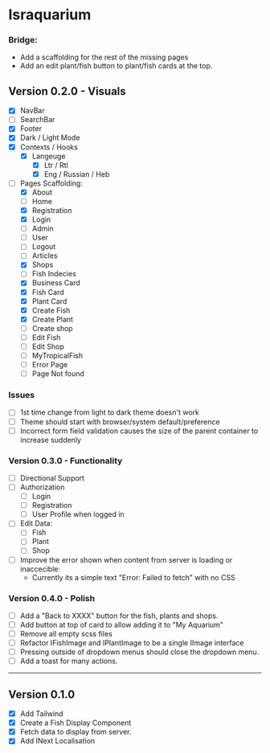 # Israquarium




### Bridge:
- Add a scaffolding for the rest of the missing pages
- Add an edit plant/fish button to plant/fish cards at the top.


## Version 0.2.0 - Visuals
- [X] NavBar
- [ ] SearchBar
- [X] Footer
- [X] Dark / Light Mode
- [X] Contexts / Hooks
    - [X] Langeuge 
        - [X] Ltr / Rtl
        - [X] Eng / Russian / Heb
- [ ] Pages Scaffolding:
    - [X] About
    - [ ] Home 
    - [X] Registration
    - [X] Login
    - [ ] Admin 
    - [ ] User
    - [ ] Logout
    - [ ] Articles
    - [X] Shops 
    - [ ] Fish Indecies
    - [X] Business Card
    - [X] Fish Card
    - [X] Plant Card
    - [X] Create Fish
    - [X] Create Plant
    - [ ] Create shop
    - [ ] Edit Fish 
    - [ ] Edit Shop
    - [ ] MyTropicalFish
    - [ ] Error Page
    - [ ] Page Not found

### Issues
- [ ] 1st time change from light to dark theme doesn't work
- [ ] Theme should start with browser/system default/preference
- [ ] Incorrect form field validation causes the size of the parent container to increase suddenly

### Version 0.3.0 - Functionality
- [ ] Directional Support
- [ ] Authorization 
    - [ ] Login
    - [ ] Registration
    - [ ] User Profile when logged in
- [ ] Edit Data:
    - [ ] Fish
    - [ ] Plant
    - [ ] Shop
- [ ] Improve the error shown when content from server is loading or inaccecible:
    - Currently its a simple text "Error: Failed to fetch" with no CSS


### Version 0.4.0 - Polish
- [ ] Add a "Back to XXXX" button for the fish, plants and shops.
- [ ] Add button at top of card to allow adding it to "My Aquarium"
- [ ] Remove all empty scss files
- [ ] Refactor IFishImage and IPlantImage to be a single IImage interface
- [ ] Pressing outside of dropdown menus should close the dropdown menu.
- [ ] Add a toast for many actions.

--- 

## Version 0.1.0
- [X] Add Tailwind
- [X] Create a Fish Display Component
- [X] Fetch data to display from server.
- [X] Add INext Localisation
